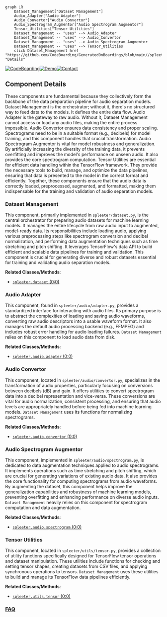 ```mermaid
graph LR
    Dataset_Management["Dataset Management"]
    Audio_Adapter["Audio Adapter"]
    Audio_Convertor["Audio Convertor"]
    Audio_Spectrogram_Augmentor["Audio Spectrogram Augmentor"]
    Tensor_Utilities["Tensor Utilities"]
    Dataset_Management -- "uses" --> Audio_Adapter
    Dataset_Management -- "uses" --> Audio_Convertor
    Dataset_Management -- "uses" --> Audio_Spectrogram_Augmentor
    Dataset_Management -- "uses" --> Tensor_Utilities
    click Dataset_Management href "https://github.com/CodeBoarding/GeneratedOnBoardings/blob/main//spleeter/Dataset_Management.md" "Details"
```
[![CodeBoarding](https://img.shields.io/badge/Generated%20by-CodeBoarding-9cf?style=flat-square)](https://github.com/CodeBoarding/GeneratedOnBoardings)[![Demo](https://img.shields.io/badge/Try%20our-Demo-blue?style=flat-square)](https://www.codeboarding.org/demo)[![Contact](https://img.shields.io/badge/Contact%20us%20-%20contact@codeboarding.org-lightgrey?style=flat-square)](mailto:contact@codeboarding.org)

## Component Details

These components are fundamental because they collectively form the backbone of the data preparation pipeline for audio separation models. Dataset Management is the orchestrator; without it, there's no structured way to feed data to the models. It defines the entire data flow. Audio Adapter is the gateway to raw audio. Without it, Dataset Management cannot access or load any audio files, making the entire process impossible. Audio Convertor ensures data consistency and proper scaling. Spectrograms need to be in a suitable format (e.g., decibels) for model training, and this component handles that crucial transformation. Audio Spectrogram Augmentor is vital for model robustness and generalization. By artificially increasing the diversity of the training data, it prevents overfitting and improves the model's performance on unseen audio. It also provides the core spectrogram computation. Tensor Utilities are essential for efficient data handling within the TensorFlow framework. They provide the necessary tools to build, manage, and optimize the data pipelines, ensuring that data is presented to the model in the correct format and efficiently. Together, these components ensure that the audio data is correctly loaded, preprocessed, augmented, and formatted, making them indispensable for the training and validation of audio separation models.

### Dataset Management
This component, primarily implemented in `spleeter/dataset.py`, is the central orchestrator for preparing audio datasets for machine learning models. It manages the entire lifecycle from raw audio input to augmented, model-ready data. Its responsibilities include loading audio, applying various preprocessing steps like spectrogram conversion and decibel normalization, and performing data augmentation techniques such as time stretching and pitch shifting. It leverages TensorFlow's data API to build efficient and scalable data pipelines for training and validation. This component is crucial for generating diverse and robust datasets essential for training and validating audio separation models.


**Related Classes/Methods**:

- <a href="https://github.com/deezer/spleeter/blob/master/spleeter/dataset.py#L0-L0" target="_blank" rel="noopener noreferrer">`spleeter.dataset` (0:0)</a>


### Audio Adapter
This component, found in `spleeter/audio/adapter.py`, provides a standardized interface for interacting with audio files. Its primary purpose is to abstract the complexities of loading and saving audio waveforms, converting raw audio descriptors into a usable waveform format. It also manages the default audio processing backend (e.g., FFMPEG) and includes robust error handling for audio loading failures. `Dataset Management` relies on this component to load audio data from disk.


**Related Classes/Methods**:

- <a href="https://github.com/deezer/spleeter/blob/master/spleeter/audio/adapter.py#L0-L0" target="_blank" rel="noopener noreferrer">`spleeter.audio.adapter` (0:0)</a>


### Audio Convertor
This component, located in `spleeter/audio/convertor.py`, specializes in the transformation of audio properties, particularly focusing on conversions between decibels (dB) and gain. It offers utilities to convert spectrogram data into a decibel representation and vice-versa. These conversions are vital for audio normalization, consistent processing, and ensuring that audio levels are appropriately handled before being fed into machine learning models. `Dataset Management` uses its functions for normalizing spectrograms.


**Related Classes/Methods**:

- <a href="https://github.com/deezer/spleeter/blob/master/spleeter/audio/convertor.py#L0-L0" target="_blank" rel="noopener noreferrer">`spleeter.audio.convertor` (0:0)</a>


### Audio Spectrogram Augmentor
This component, implemented in `spleeter/audio/spectrogram.py`, is dedicated to data augmentation techniques applied to audio spectrograms. It implements operations such as time stretching and pitch shifting, which are crucial for generating variations of existing audio data. It also provides the core functionality for computing spectrograms from audio waveforms. By augmenting the dataset, this component helps improve the generalization capabilities and robustness of machine learning models, preventing overfitting and enhancing performance on diverse audio inputs. `Dataset Management` heavily relies on this component for spectrogram computation and data augmentation.


**Related Classes/Methods**:

- <a href="https://github.com/deezer/spleeter/blob/master/spleeter/audio/spectrogram.py#L0-L0" target="_blank" rel="noopener noreferrer">`spleeter.audio.spectrogram` (0:0)</a>


### Tensor Utilities
This component, located in `spleeter/utils/tensor.py`, provides a collection of utility functions specifically designed for TensorFlow tensor operations and dataset manipulation. These utilities include functions for checking and setting tensor shapes, creating datasets from CSV files, and applying synchronous operations to tensors. `Dataset Management` uses these utilities to build and manage its TensorFlow data pipelines efficiently.


**Related Classes/Methods**:

- <a href="https://github.com/deezer/spleeter/blob/master/spleeter/utils/tensor.py#L0-L0" target="_blank" rel="noopener noreferrer">`spleeter.utils.tensor` (0:0)</a>




### [FAQ](https://github.com/CodeBoarding/GeneratedOnBoardings/tree/main?tab=readme-ov-file#faq)